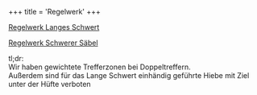 +++
title = 'Regelwerk'
+++

[Regelwerk Langes Schwert](rulesets/Regelwerk_Igeley_Langes_Schwert_2024.pdf)

[Regelwerk Schwerer Säbel](rulesets/Regelwerk_Igeley_Schwerer_Saebel_2024.pdf)

tl;dr:<br/>
Wir haben gewichtete Trefferzonen bei Doppeltreffern.<br/>
Außerdem sind für das Lange Schwert einhändig geführte Hiebe mit Ziel unter der Hüfte verboten
